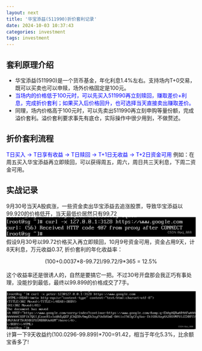 ```yaml
---
layout: next
title: '华宝添益(511990)折价套利记录'
date: 2024-10-03 10:37:43
categories: investment
tags: investment
---
```


## 套利原理介绍
* 华宝添益(511990)是一个货币基金，年化利息1.4%左右。支持场内T+0交易，既可以买卖也可以申赎，场外价格固定是100元。
* <font color='blue'>当场内的价格低于100元时，可以先买入511990再立刻赎回，赚取差价+利息，完成折价套利；如果买入后价格回升，也可选择当天直接卖出赚取差价。</font>
* 同理，场内价格高于100元时，可以先卖出511990再立刻申购等量份额，完成溢价套利。溢价套利要求事先有底仓，实际操作中很少用到，不做赘述。

<!-- more -->

## 折价套利流程
<font color='blue'>T日买入 -> T日享有收益 -> T日赎回 -> T+1日无收益 -> T+2日资金可用</font>
例如：在周五买入华宝添益再立即赎回，可以获得周五，周六，周日共三天利息，下周二资金可用。

## 实战记录
9月30号当天A股疯涨，一些资金卖出华宝添益去追涨股票，导致华宝添益以99.920的价格低开，当天最低价居然只有99.72
![](image1.png)
假设9月30号以99.72价格买入再立即赎回，10月9号资金可用，资金占用9天，计8天利息，万元收益0.37, 折价套利的年化收益率：
<center>(100+0.0037*8-99.72)/99.72/9*365 = 12.5%</center>
<br/>
这个收益率还是很诱人的，自然是要搞它一把。不过30号开盘那会我正巧有事处理，没能抄到最低，最终以99.899的价格成交了7手。

![](image2.png)
计算一下9天收益约(100.0296-99.899)*700=91.42，相当于年化5.3%，比余额宝香多了!
